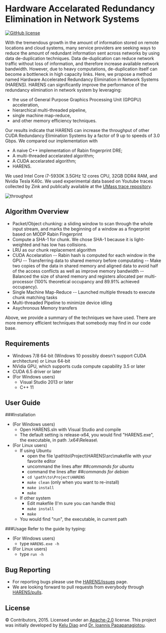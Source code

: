 # Hardware Accelarated Redundancy Elimination in Network Systems

[![GitHub license](http://dmlc.github.io/img/apache2.svg)](./License)

With the tremendous growth in the amount of information stored on remote locations and cloud systems, many service providers are seeking ways to reduce the amount of redundant information sent across networks by using data de-duplication techniques. Data de-duplication can reduce network traffic without loss of information, and therefore increase available network bandwidth. However, due to heavy computations, de-duplication itself can become a bottleneck in high capacity links. Here, we propose a method named Hardware Accelerated Redundancy Elimination in Network Systems (HARENS). HARENS can significantly improve the performance of the redundancy elimination in network system by leveraging:
- the use of General Purpose Graphics Processing Unit (GPGPU) acceleration,  
- hierarchical multi-threaded pipeline, 
- single machine map-reduce, 
- and other memory efficiency techniques.

Our results indicate that HARENS can increase the throughput of other CUDA Redundancy Elimination Systems by a factor of 9 up to speeds of 3.0 Gbps. We compared our implementation with
- A naive C++ implementation of Rabin fingerprint DRE;		
- A multi-threaded accelarated algorithm;		
- A CUDA accelarated algorithm;		
- HARENS.

We used Intel Core i7-5930K 3.5GHz 12 cores CPU, 32GB DDR4 RAM, and Nvidia Tesla K40c. We used experimental data based on Youtube traces collected by Zink and publically available at the [UMass trace repository](http://traces.cs.umass.edu/index.php/Network/Network).

![throughput](https://cloud.githubusercontent.com/assets/4562887/11403658/e47858c8-9352-11e5-80c4-af876147ea8b.png)


Algorithm Overview
-------------------

- Packet/Object chunking: a sliding window to scan through the whole input stream, and marks the beginning of a window as a fingerprint based on MODP Rabin Fingerprint
- Compute a SHA-1 for chunk. We chose SHA-1 because it is light-weighted and has low has collisions.
- LRU as our chunk replacement algorithm 
- CUDA Accelaration
-- Rabin hash is computed for each window in the GPU
-- Transferring data to shared memory before computating
-- Make two copies of the data in shared memory and aligned data to avoid half of the access conflicts as well as improve memory bandwidth
-- Balanced the size of shared memory and registers allocated per multi-processor (100% theoretical occupancy and 89.91% achieved occupancy).
- Single Machine Map-Reduce
-- Launched multiple threads to execute chunk matching tasks
- Multi-threaded Pipeline to minimize device idling
- Asychronous Memory transfers

Above, we provide a summary of the techniques we have used. There are more memory efficient techniques that somebody may find in our code base.

Requirements
-------------

- Windows 7/8 64-bit (Windows 10 possibly doesn't support CUDA architecture) or Linux 64-bit
- NVidia GPU, which supports cuda compute capability 3.5 or later
- CUDA 6.5 driver or later
- (For Windows users)
  - Visual Studio 2013 or later
  - C++ 11

User Guide
-------------

###Installation
- (For Windows users)
  - Open HARENS.sln with Visual Studio and compile
  - The default setting is release-x64, you would find "HARENS.exe", the executable, in path .\x64\Release\
- (For Linux users)
  - If using Ubuntu
    - open the file \path\to\Project\HARENS\src\makefile with your favorite editor
    - uncommand the lines after *##commands for ubuntu*
    - command the lines after *##commands for debian*
    - ```cd \path\to\Project\HARENS```
    - ```make clean``` (only when you want to re-install)
    - ```make install```
    - ```make```
  - If other system
    - Edit makefile (I'm sure you can handle this)
    - ```make install```
    - ```make```
  - You would find "run", the executable, in current path

###Usage
Refer to the guide by typing:
- (For Windows users)
  - type ```HARENS.exe -h```
- (For Linux users)
  - type ```run -h```

Bug Reporting
-------------
* For reporting bugs please use the [HARENS/issues](https://github.com/ipapapa/HARENS/issues) page.
* We are looking forward to pull requests from everybody through [HARENS/pulls](https://github.com/ipapapa/HARENS/pulls).

License
-------
© Contributors, 2015. Licensed under an [Apache-2.0](https://github.com/ipapapa/HARENS/blob/master/License) license.
This project was initially developed by [Kelu Diao](mailto:diaokelu@gmail.com) and [Dr. Ioannis Papapanagiotou](mailto:ipapapa@ncsu.edu).

